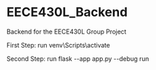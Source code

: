 # EECE430L_Backend
Backend for the EECE430L Group Project


First Step: run venv\Scripts\activate

Second Step: run flask --app app.py --debug run

